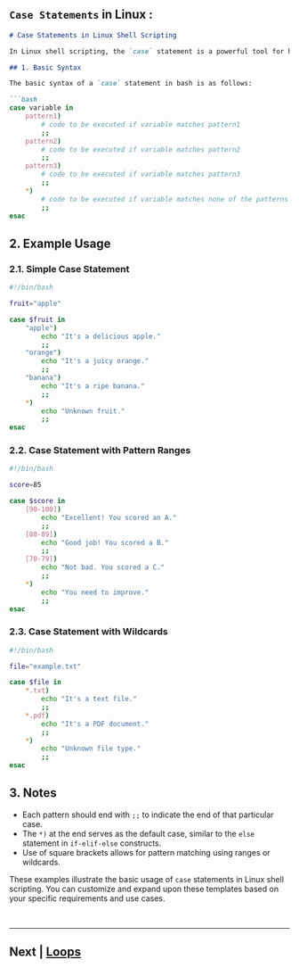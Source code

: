 ##  `Case Statements` in Linux :

```markdown
# Case Statements in Linux Shell Scripting

In Linux shell scripting, the `case` statement is a powerful tool for handling multiple conditions in a more readable and structured way. It provides an alternative to a series of `if-elif-else` statements when dealing with different values of a variable.

## 1. Basic Syntax

The basic syntax of a `case` statement in bash is as follows:

```bash
case variable in
    pattern1)
        # code to be executed if variable matches pattern1
        ;;
    pattern2)
        # code to be executed if variable matches pattern2
        ;;
    pattern3)
        # code to be executed if variable matches pattern3
        ;;
    *)
        # code to be executed if variable matches none of the patterns
        ;;
esac
```

## 2. Example Usage

### 2.1. Simple Case Statement

```bash
#!/bin/bash

fruit="apple"

case $fruit in
    "apple")
        echo "It's a delicious apple."
        ;;
    "orange")
        echo "It's a juicy orange."
        ;;
    "banana")
        echo "It's a ripe banana."
        ;;
    *)
        echo "Unknown fruit."
        ;;
esac
```

### 2.2. Case Statement with Pattern Ranges

```bash
#!/bin/bash

score=85

case $score in
    [90-100])
        echo "Excellent! You scored an A."
        ;;
    [80-89])
        echo "Good job! You scored a B."
        ;;
    [70-79])
        echo "Not bad. You scored a C."
        ;;
    *)
        echo "You need to improve."
        ;;
esac
```

### 2.3. Case Statement with Wildcards

```bash
#!/bin/bash

file="example.txt"

case $file in
    *.txt)
        echo "It's a text file."
        ;;
    *.pdf)
        echo "It's a PDF document."
        ;;
    *)
        echo "Unknown file type."
        ;;
esac
```

## 3. Notes

- Each pattern should end with `;;` to indicate the end of that particular case.
- The `*)` at the end serves as the default case, similar to the `else` statement in `if-elif-else` constructs.
- Use of square brackets allows for pattern matching using ranges or wildcards.

These examples illustrate the basic usage of `case` statements in Linux shell scripting. You can customize and expand upon these templates based on your specific requirements and use cases.

<br>
<hr>

## Next | [Loops]()
